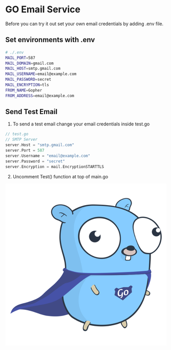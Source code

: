 # GO Email Service

Before you can try it out set your own email credentials by adding .env file.

## Set environments with .env

```sh
# ./.env
MAIL_PORT=587
MAIL_DOMAIN=gmail.com
MAIL_HOST=smtp.gmail.com
MAIL_USERNAME=email@example.com
MAIL_PASSWORD=secret
MAIL_ENCRYPTION=tls
FROM_NAME=Gopher
FROM_ADDRESS=email@example.com
```

## Send Test Email

1. To send a test email change your email credentials inside test.go

```go
// test.go
// SMTP Server
server.Host = "smtp.gmail.com"
server.Port = 587
server.Username = "email@example.com"
server.Password = "secret"
server.Encryption = mail.EncryptionSTARTTLS
```

2. Uncomment Test() function at top of main.go

![GO Mailer](gomailer.png)
